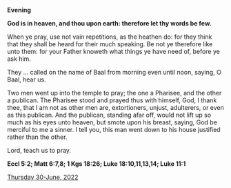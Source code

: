 **Evening**

**God is in heaven, and thou upon earth: therefore let thy words be few.**
 
When ye pray, use not vain repetitions, as the heathen do: for they think that they shall be heard for their much speaking. Be not ye therefore like unto them: for your Father knoweth what things ye have need of, before ye ask him.
 
They ... called on the name of Baal from morning even until noon, saying, O Baal, hear us.
 
Two men went up into the temple to pray; the one a Pharisee, and the other a publican. The Pharisee stood and prayed thus with himself, God, I thank thee, that I am not as other men are, extortioners, unjust, adulterers, or even as this publican. And the publican, standing afar off, would not lift up so much as his eyes unto heaven, but smote upon his breast, saying, God be merciful to me a sinner. I tell you, this man went down to his house justified rather than the other.
 
Lord, teach us to pray.  

**Eccl 5:2; Matt 6:7,8; 1 Kgs 18:26; Luke 18:10,11,13,14; Luke 11:1**

[Thursday 30-June, 2022](https://t.me/daily_light)
